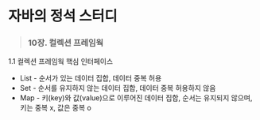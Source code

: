 # 자바의 정석 스터디
> ### 10장. 컬렉션 프레임웍
1.1 컬렉션 프레임웍 핵심 인터페이스   
* List - 순서가 있는 데이터 집합, 데이터 중복 허용
* Set - 순서를 유지하지 않는 데이터 집합, 데이터 중복 허용하지 않음   
* Map - 키(key)와 값(value)으로 이루어진 데이터 집합, 순서는 유지되지 않으며, 키는 중복 x, 값은 중복 o   
